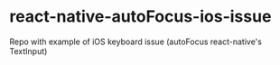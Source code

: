 # react-native-autoFocus-ios-issue

Repo with example of iOS keyboard issue (autoFocus react-native's TextInput)
